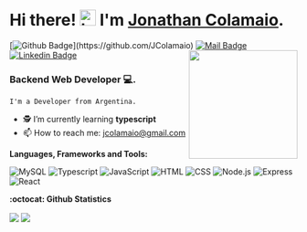 # Hi there! <img src="https://user-images.githubusercontent.com/1303154/88677602-1635ba80-d120-11ea-84d8-d263ba5fc3c0.gif" width="28px" alt="hi"> I'm [Jonathan Colamaio](https://www.linkedin.com/in/jonathan-colamaio-aa0671184/). 



[![Github Badge](https://img.shields.io/badge/-JC-rgb(36,%2041,%2046)?style=flat&labelColor=rgb(36,%2041,%2046)&logo=github&logoColor=white)](https://github.com/JColamaio)
[![Mail Badge](https://img.shields.io/badge/-jcolamaio-c0392b?style=flat&labelColor=c0392b&logo=gmail&logoColor=white)](mailto:jcolamaio@gmail.com)
<img align='right' src='https://user-images.githubusercontent.com/5713670/87202985-820dcb80-c2b6-11ea-9f56-7ec461c497c3.gif' width='190'>
[![Linkedin Badge](https://img.shields.io/badge/-Jonathan-0e76a8?style=flat&labelColor=0e76a8&logo=linkedin&logoColor=white)](https://www.linkedin.com/in/jonathan-colamaio-aa0671184/) 


### Backend Web Developer 💻.

    I'm a Developer from Argentina.
- 🕵 I’m currently learning **typescript**
- 📫 How to reach me: jcolamaio@gmail.com <br>

**Languages, Frameworks and Tools:**  &nbsp;

![MySQL](https://img.shields.io/badge/-MYSQL-00618b?style=for-the-badge&logo=mysql&logoColor=fafafa)
![Typescript](https://img.shields.io/badge/-Typescript-61DAFB?style=for-the-badge&logo=typescript&logoColor=333)
![JavaScript](https://img.shields.io/badge/-JavaScript-F7DF1E?style=for-the-badge&logo=javascript&logoColor=333)
![HTML](https://img.shields.io/badge/-HTML-E34F26?style=for-the-badge&logo=html5&logoColor=fafafa)
![CSS](https://img.shields.io/badge/-CSS-1572B6?style=for-the-badge&logo=css3&logoColor=fafafa)
![Node.js](https://img.shields.io/badge/-Node.js-339933?style=for-the-badge&logo=node.js&logoColor=FAFAFA)
![Express](https://img.shields.io/badge/-Express-FAFAFA?style=for-the-badge&logo=express&logoColor=333)
![React](https://img.shields.io/badge/-React-61DAFB?style=for-the-badge&logo=react&logoColor=333)




**:octocat: Github Statistics**
<p>
    <img align="center" src="https://github-readme-stats.vercel.app/api?username=JColamaio&hide=contribs,prs&theme=tokyonight&show_icons=true"/>
    <img align="center" src="https://github-readme-stats.vercel.app/api/top-langs/?username=JColamaio&layout=compact&theme=tokyonight"/>
</p>
